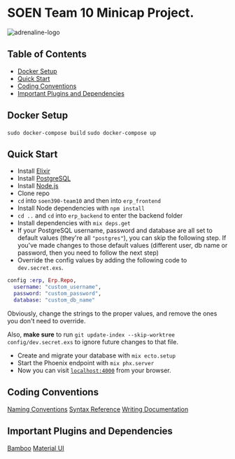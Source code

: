 # SOEN Team 10 Minicap Project.
![adrenaline-logo](https://user-images.githubusercontent.com/60011793/111355331-a3049880-865d-11eb-9716-58cc795aff6a.PNG)

## Table of Contents
- [Docker Setup](#docker-setup)
- [Quick Start](#quick-start)
- [Coding Conventions](#coding-conventions)
- [Important Plugins and Dependencies](#import-plugins-and-dependencies)

## Docker Setup

`sudo docker-compose build`
`sudo docker-compose up`

## Quick Start

- Install [Elixir](https://elixir-lang.org/install.html)
- Install [PostgreSQL](https://www.enterprisedb.com/downloads/postgres-postgresql-downloads)
- Install [Node.js](https://nodejs.org/en/download/)
- Clone repo
- `cd` into `soen390-team10` and then into `erp_frontend`
- Install Node dependencies with `npm install`
- `cd ..` and `cd` into `erp_backend` to enter the backend folder
- Install dependencies with `mix deps.get`
- If your PostgreSQL username, password and database are all set to default values (they're all `"postgres"`), you can skip the following step. If you've made changes to those default values (different user, db name or password, then you need to follow the next step)
- Override the config values by adding the following code to `dev.secret.exs`.
```elixir
config :erp, Erp.Repo,
  username: "custom_username",
  password: "custom_password",
  database: "custom_db_name"
```
Obviously, change the strings to the proper values, and remove the ones you don't need to override. 

Also, **make sure** to run `git update-index --skip-worktree config/dev.secret.exs` to ignore future changes to that file.
- Create and migrate your database with `mix ecto.setup`
- Start the Phoenix endpoint with `mix phx.server`
- Now you can visit [`localhost:4000`](http://localhost:4000) from your browser.

## Coding Conventions
[Naming Conventions](https://hexdocs.pm/elixir/naming-conventions.html)
[Syntax Reference](https://hexdocs.pm/elixir/syntax-reference.html)
[Writing Documentation](https://hexdocs.pm/elixir/master/writing-documentation.html)

## Important Plugins and Dependencies
[Bamboo](https://hexdocs.pm/bamboo/Bamboo.Email.html)
[Material UI](https://material-ui.com/)

